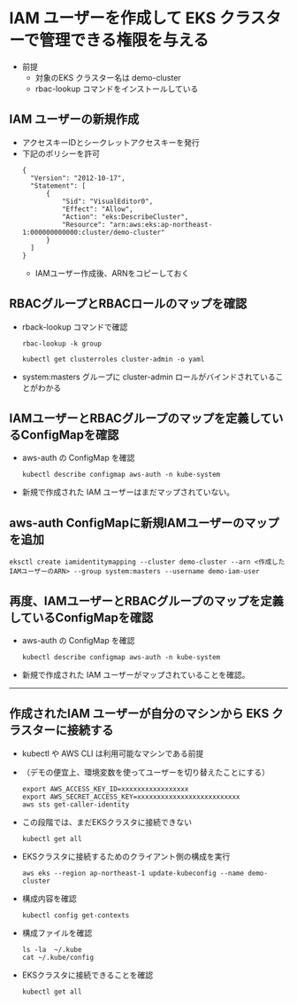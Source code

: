 # IAM ユーザーを作成して EKS クラスターで管理できる権限を与える

* 前提
  - 対象のEKS クラスター名は demo-cluster 
  - rbac-lookup コマンドをインストールしている

## IAM ユーザーの新規作成

* アクセスキーIDとシークレットアクセスキーを発行
* 下記のポリシーを許可
  ```
  {
    "Version": "2012-10-17",
    "Statement": [
        {
            "Sid": "VisualEditor0",
            "Effect": "Allow",
            "Action": "eks:DescribeCluster",
            "Resource": "arn:aws:eks:ap-northeast-1:000000000000:cluster/demo-cluster"
        }
    ]
  }
  ```
  * IAMユーザー作成後、ARNをコピーしておく

## RBACグループとRBACロールのマップを確認

* rback-lookup コマンドで確認
  ```
  rbac-lookup -k group

  kubectl get clusterroles cluster-admin -o yaml
  ```
* system:masters グループに cluster-admin ロールがバインドされていることがわかる

## IAMユーザーとRBACグループのマップを定義しているConfigMapを確認

* aws-auth の ConfigMap を確認
  ```
  kubectl describe configmap aws-auth -n kube-system
  ```
* 新規で作成された IAM ユーザーはまだマップされていない。

## aws-auth ConfigMapに新規IAMユーザーのマップを追加
   ```
   eksctl create iamidentitymapping --cluster demo-cluster --arn <作成したIAMユーザーのARN> --group system:masters --username demo-iam-user
   ```

## 再度、IAMユーザーとRBACグループのマップを定義しているConfigMapを確認
* aws-auth の ConfigMap を確認
  ```
  kubectl describe configmap aws-auth -n kube-system
  ```
* 新規で作成された IAM ユーザーがマップされていることを確認。

---

## 作成されたIAM ユーザーが自分のマシンから EKS クラスターに接続する

* kubectl や AWS CLI は利用可能なマシンである前提

* （デモの便宜上、環境変数を使ってユーザーを切り替えたことにする）
  ```
  export AWS_ACCESS_KEY_ID=xxxxxxxxxxxxxxxxx
  export AWS_SECRET_ACCESS_KEY=xxxxxxxxxxxxxxxxxxxxxxxxxx
  aws sts get-caller-identity
  ```
* この段階では、まだEKSクラスタに接続できない
  ``` 
  kubectl get all
  ```
* EKSクラスタに接続するためのクライアント側の構成を実行
  ```
  aws eks --region ap-northeast-1 update-kubeconfig --name demo-cluster
  ```
* 構成内容を確認
  ```
  kubectl config get-contexts
  ```
* 構成ファイルを確認
  ```
  ls -la  ~/.kube
  cat ~/.kube/config
  ```
* EKSクラスタに接続できることを確認
   ```
   kubectl get all
   ```

